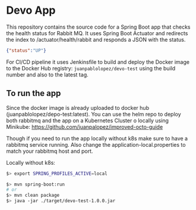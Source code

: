 # Devo App

This repository contains the source code for a Spring Boot app 
that checks the health status for Rabbit MQ. It uses Spring Boot Actuator 
and redirects the index to /actuator/health/rabbit and responds a JSON with
the status.

```json
{"status":"UP"}
```

For CI/CD pipeline it uses Jenkinsfile to build and deploy the Docker image to
the Docker Hub registry: `juanpablolopez/devo-test` using the build number and 
also to the latest tag.

## To run the app

Since the docker image is already uploaded to docker hub (juanpablolopez/depo-test:latest). You can use the helm repo to deploy both rabbitmq and the app on a Kubernetes Cluster o locally using Minikube: https://github.com/juanpalopez/improved-octo-guide 

Though if you need to run the app locally without k8s make sure to have a rabbitmq service running. Also change the application-local.properties to match your rabbitmq host and port.

Locally without k8s:

```bash
$> export SPRING_PROFILES_ACTIVE=local

$> mvn spring-boot:run
# or
$> mvn clean package
$> java -jar ./target/devo-test-1.0.0.jar
```

